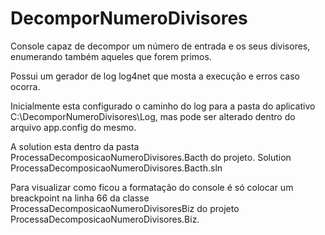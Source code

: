 # DecomporNumeroDivisores
Console capaz de decompor um número de entrada e os seus divisores, enumerando também aqueles que forem primos.

Possui um gerador de log log4net que mosta a execução e erros caso ocorra.

Inicialmente esta configurado o caminho do log para a pasta do aplicativo C:\DecomporNumeroDivisores\Log, mas pode ser alterado dentro do arquivo app.config do mesmo.

A solution esta dentro da pasta ProcessaDecomposicaoNumeroDivisores.Bacth do projeto.
Solution ProcessaDecomposicaoNumeroDivisores.Bacth.sln

Para visualizar como ficou a formatação do console é só colocar um breackpoint na linha 66 da classe ProcessaDecomposicaoNumeroDivisoresBiz do projeto ProcessaDecomposicaoNumeroDivisores.Biz.

